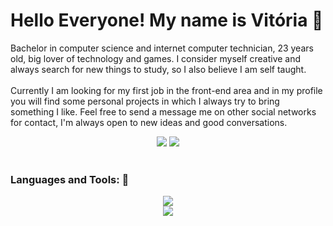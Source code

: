 
# Hello Everyone! My name is Vitória 🌺
<p>
Bachelor in computer science and internet computer technician, 23 years old, big lover of technology and games. I consider myself creative and always search for new things to study, so I also believe I am self taught.<br/><br/> Currently I am looking for my first job in the front-end area and in my profile you will find some personal projects in which I always try to bring something I like. Feel free to send a message me on other social networks for contact, I'm always open to new ideas and good conversations.</p>

<div style="display: inline_block" align="center"> 
<a href="https://www.linkedin.com/in/vitoriagarrucho/" target="_blank"><img src="https://img.shields.io/badge/-LinkedIn-%230077B5?style=for-the-badge&logo=linkedin&logoColor=white"></a> 
 <a href="mailto:vitoriagarrucho@gmail.com" target="_blank"><img src="https://img.shields.io/badge/-Gmail-%23333?style=for-the-badge&logo=gmail&logoColor=white"></a>
</div><br/>

### Languages and Tools: 🌹
<p align="center">
  <a href="https://skillicons.dev">
    <img src="https://skillicons.dev/icons?i=html,css,js,react,sass,bootstrap,ts" /> </br>
    <img src="https://skillicons.dev/icons?i=java,py,git" />
  </a>
</p>




<!--
## ⭐ Conecte-se comigo!
<p align="center"> Fique a vontade para entrar em contato comigo em qualquer uma das minhas redes para conversarmos!</p>

<div align="center">

[![LinkedIn](https://img.shields.io/badge/LinkedIn-282A36?style=for-the-badge&logo=linkedin&logoColor=f8F8F2)](https://www.linkedin.com/in/vitoriagarrucho/)
[![X](https://img.shields.io/badge/X-282A36?style=for-the-badge&logo=x)](https://x.com/piterparquinho)
[![Instagram](https://img.shields.io/badge/-Instagram-282A36?style=for-the-badge&logo=instagram&logoColor=f8F8F2)](https://www.instagram.com/marelps/)
[![GitHub](https://img.shields.io/badge/GitHub-282A36?style=for-the-badge&logo=github&logoColor=f8F8F2)](https://github.com/marelps)
[![E-mail](https://img.shields.io/badge/-Email-282A36?style=for-the-badge&logo=gmail&logoColor=f8F8F2)](mailto:vitoriagarrucho@gmail.com)

</div>


## 📓 Linguagens que utilizo
### Linguagens de Marcação, Estilo e Ferramentas
<div align="center">

![Markdown](https://img.shields.io/badge/Markdown-44475A?style=for-the-badge&logo=markdown&logoColor=f8F8F2)
![HTML5](https://img.shields.io/badge/HTML5-44475A?style=for-the-badge&logo=html5&logoColor=f8F8F2)
![CSS3](https://img.shields.io/badge/CSS3-44475A?style=for-the-badge&logo=css3&logoColor=f8F8F2)
![Sass](https://img.shields.io/badge/Sass-44475A?style=for-the-badge&logo=sass&logoColor=f8F8F2)
![Git](https://img.shields.io/badge/GIT-44475A?style=for-the-badge&logo=git&logoColor=f8F8F2)
</div>

### Linguagens de Programação
<div align="center">

![JavaScript](https://img.shields.io/badge/JavaScript-6272A4?style=for-the-badge&logo=javascript&logoColor=f8F8F2)
![TypeScript](https://img.shields.io/badge/TypeScript-6272A4?style=for-the-badge&logo=typescript&logoColor=f8F8F2)
![Python](https://img.shields.io/badge/python-6272A4?style=for-the-badge&logo=python&logoColor=f8F8F2)
![Java](https://img.shields.io/badge/java-6272A4.svg?style=for-the-badge&logo=openjdk&logoColor=f8F8F2)
</div>

### Bibliotecas e Frameworks
<div align="center">

![React](https://img.shields.io/badge/React-44475A?style=for-the-badge&logo=react&logoColor=f8F8F2)
![Bootstrap](https://img.shields.io/badge/-boostrap-44475A?style=for-the-badge&logo=bootstrap&logoColor=f8F8F2)
</div>

***

## 🌻 Top Linguagens que mais utilizo no meu Github
<div align="center">

![Top Langs](https://github-readme-stats-git-masterrstaa-rickstaa.vercel.app/api/top-langs/?username=marelps&layout=compact&theme=dracula&bg_color=282A36) </div>

## 💻 GitHub Streak
<div align="center">

[![GitHub Streak](https://streak-stats.demolab.com/?user=marelps&theme=dracula&bg_color=282A36)](https://git.io/streak-stats)</div>


## 💻🌟 Alguns dos meus repositórios
<div align="center">

[![Repo Card](https://github-readme-stats.vercel.app/api/pin/?username=marelps&repo=undertale-website&theme=dracula&bg_color=282A36)](https://github.com/marelps/undertale-website)
[![Repo Card](https://github-readme-stats.vercel.app/api/pin/?username=marelps&repo=calculator-app&theme=dracula&bg_color=282A36)](https://github.com/marelps/calculator-app) </div>

***
  <div align="center">Tchau!</div>

  --!>
